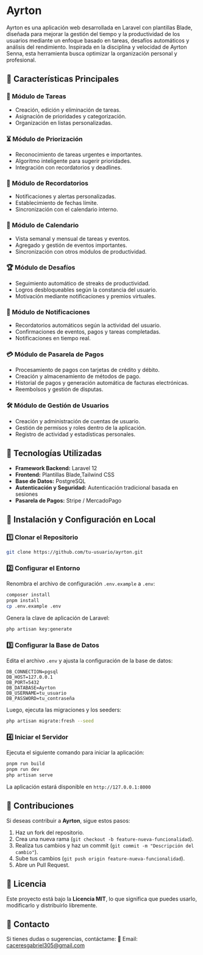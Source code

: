 # Ayrton
Ayrton es una aplicación web desarrollada en Laravel con plantillas Blade, diseñada para mejorar la gestión del tiempo y la productividad de los usuarios mediante un enfoque basado en tareas, desafíos automáticos y análisis del rendimiento. Inspirada en la disciplina y velocidad de Ayrton Senna, esta herramienta busca optimizar la organización personal y profesional.

## 🚀 Características Principales

### 📌 Módulo de Tareas
- Creación, edición y eliminación de tareas.
- Asignación de prioridades y categorización.
- Organización en listas personalizadas.

### ⏳ Módulo de Priorización
- Reconocimiento de tareas urgentes e importantes.
- Algoritmo inteligente para sugerir prioridades.
- Integración con recordatorios y deadlines.

### 🔔 Módulo de Recordatorios
- Notificaciones y alertas personalizadas.
- Establecimiento de fechas límite.
- Sincronización con el calendario interno.

### 📅 Módulo de Calendario
- Vista semanal y mensual de tareas y eventos.
- Agregado y gestión de eventos importantes.
- Sincronización con otros módulos de productividad.

### 🏆 Módulo de Desafíos
- Seguimiento automático de streaks de productividad.
- Logros desbloqueables según la constancia del usuario.
- Motivación mediante notificaciones y premios virtuales.

### 📲 Módulo de Notificaciones
- Recordatorios automáticos según la actividad del usuario.
- Confirmaciones de eventos, pagos y tareas completadas.
- Notificaciones en tiempo real.

### 💳 Módulo de Pasarela de Pagos
- Procesamiento de pagos con tarjetas de crédito y débito.
- Creación y almacenamiento de métodos de pago.
- Historial de pagos y generación automática de facturas electrónicas.
- Reembolsos y gestión de disputas.

### 🛠️ Módulo de Gestión de Usuarios
- Creación y administración de cuentas de usuario.
- Gestión de permisos y roles dentro de la aplicación.
- Registro de actividad y estadísticas personales.

## 🔧 Tecnologías Utilizadas

- **Framework Backend:** Laravel 12
- **Frontend:** Plantillas Blade,Tailwind CSS
- **Base de Datos:** PostgreSQL
- **Autenticación y Seguridad:** Autenticación tradicional basada en sesiones
- **Pasarela de Pagos:** Stripe / MercadoPago

## 📜 Instalación y Configuración en Local

### 1️⃣ Clonar el Repositorio
```bash
git clone https://github.com/tu-usuario/ayrton.git
```

### 2️⃣ Configurar el Entorno
Renombra el archivo de configuración `.env.example` a `.env`:
```bash
composer install
pnpm install
cp .env.example .env
```
Genera la clave de aplicación de Laravel:
```bash
php artisan key:generate
```

### 3️⃣ Configurar la Base de Datos
Edita el archivo `.env` y ajusta la configuración de la base de datos:
```
DB_CONNECTION=pgsql
DB_HOST=127.0.0.1
DB_PORT=5432
DB_DATABASE=Ayrton
DB_USERNAME=tu_usuario
DB_PASSWORD=tu_contraseña
```

Luego, ejecuta las migraciones y los seeders:
```bash
php artisan migrate:fresh --seed
```

### 4️⃣ Iniciar el Servidor
Ejecuta el siguiente comando para iniciar la aplicación:
```bash
pnpm run build
pnpm run dev
php artisan serve
```
La aplicación estará disponible en `http://127.0.0.1:8000`

## 🤝 Contribuciones

Si deseas contribuir a **Ayrton**, sigue estos pasos:
1. Haz un fork del repositorio.
2. Crea una nueva rama (`git checkout -b feature-nueva-funcionalidad`).
3. Realiza tus cambios y haz un commit (`git commit -m "Descripción del cambio"`).
4. Sube tus cambios (`git push origin feature-nueva-funcionalidad`).
5. Abre un Pull Request.

## 🏅 Licencia

Este proyecto está bajo la **Licencia MIT**, lo que significa que puedes usarlo, modificarlo y distribuirlo libremente.

## 📩 Contacto

Si tienes dudas o sugerencias, contáctame:
📧 Email: caceresgabriel305@gmail.com
